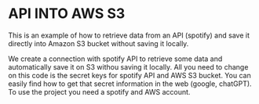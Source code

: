 # API INTO AWS S3
This is an example of how to retrieve data from an API (spotify) and save it directly into Amazon S3 bucket without saving it locally.

We create a connection with spotify API to retrieve some data and automatically save it on S3 withou saving it locally. All you need to change on this code is the secret keys for spotify API and AWS S3 bucket. You can easily find how to get that secret information in the web (google, chatGPT). To use the project you need a spotify and AWS account. 
